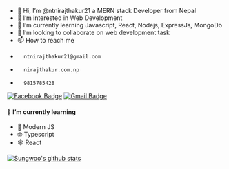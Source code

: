 - 👋 Hi, I’m @ntnirajthakur21 
      a MERN stack Developer from Nepal
- 👀 I’m interested in Web Development
- 🌱 I’m currently learning Javascript, React, Nodejs, ExpressJs, MongoDb
- 💞️ I’m looking to collaborate on web development task
- 📫 How to reach me   
-       ntnirajthakur21@gmail.com    
-       nirajthakur.com.np     
-       9815785428

[![Facebook Badge](https://img.shields.io/badge/facebook-1877f2?style=flat-square&logo=facebook&logoColor=white&link=https://www.facebook.com/developer.niraj/)](https://www.facebook.com/developer.niraj/)
[![Gmail Badge](https://img.shields.io/badge/Gmail-d14836?style=flat-square&logo=Gmail&logoColor=white&link=mailto:ntnirajthakur21@gmail.com)](mailto:ntnirajthakur21@gmail.com)


#### 🌱 I’m currently learning
- 🔮 Modern JS
- 🤓 Typescript
- 🕸 React

<!---
ntnirajthakur21/ntnirajthakur21 is a ✨ special ✨ repository because its `README.md` (this file) appears on your GitHub profile.
You can click the Preview link to take a look at your changes.
--->
[![Sungwoo's github stats](https://github-readme-stats.vercel.app/api?username=ntnirajthakur21&count_private=true&show_icons=true&theme=buefy&hide=issues,contribs)](https://github.com/ntnirajthakur21)
